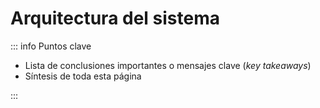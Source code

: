 # Arquitectura del sistema

::: info Puntos clave

- Lista de conclusiones importantes o mensajes clave (_key takeaways_)
- Síntesis de toda esta página

:::
